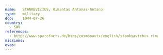 ```yaml
---
name:	STANKEVIčIUS, Rimantas Antanas-Antano 
type:	military
dob:	1944-07-26
country:
  - SOV
references:
  - http://www.spacefacts.de/bios/cosmonauts/english/stankyavichus_rimantas.htm
missions:
evas:
---
```

